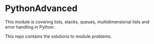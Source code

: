 # PythonAdvanced
This module is covering lists, stacks, queues, multidimensional lists and error handling in Python.

This repo contains the solutions to module problems.
